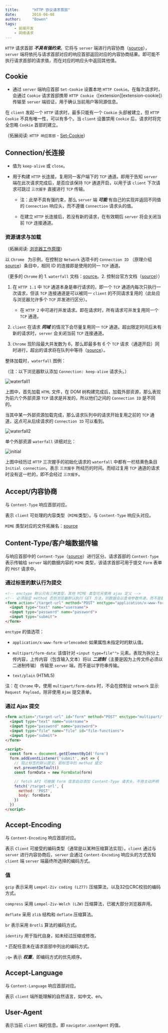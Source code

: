 ```yaml
---
title:      "HTTP 协议请求首部"
date:       2018-06-08
author:     "Bowen"
tags:
    - 前端开发
    - 网络请求
---
```


`HTTP` 请求首部 ***不具有强约束***。它将与 `server` 端进行内容协商（[source][content-negotiation]），`server` 端将依托与请求首部对应的响应首部返回对应的内容协商结果。即可能不执行请求首部的请求值，而在对应的响应头中返回其他值。

[content-negotiation]:https://developer.mozilla.org/en-US/docs/Web/HTTP/Content_negotiation

## Cookie

- 通过 `server` 端响应首部 `Set-Cookie` 设置本地 `HTTP Cookie`。在每次请求时，会通过 `Cookie` 请求首部携带 `HTTP Cookie`（[extension][extension-cookie]）传输至 `server` 端验证，用于确认当前用户等同源信息。

在 `client` 发起一个 `HTTP` 请求时，最多只能有一个 `Cookie` 头部被建立，但 `HTTP Cookie` 不具有唯一性，可以有多个。当 `client` 设置禁用 `Cookie` 后，请求时将完全忽略 `Cookie` 首部的建立。

（拓展阅读: `HTTP 响应首部` - [Set-Cookie][set-cookie]）

[set-cookie]:https://lbwa.github.io/blog/writings/180607-http-response/#set-cookie

## Connection/长连接

- 值为 `keep-alive` 或 `close`。

- 用于构建 `HTTP` 长连接，复用同一客户端下的 `TCP` 通道。即用于告知 `server` 端在此次请求完成后，是否应该保持 `TCP` 通道开启，以用于该 `client` 下次请求可跳过 `三次握手` 直接进行 `TCP` 传输。

    - 注：此举不具有强约束，那么 `server` 端 ***可能*** 有自己的实现并返回不同值的 `Connection` 响应头，而不遵循 `Connection` 请求头的值。

    - 在建立 `HTTP` 长连接后，若没有新的请求，在有效期后 `server` 将会关闭当前 `TCP` 连接通道。

### 资源请求与加载

（拓展阅读: [浏览器工作原理][how-browsers-work]）

以 `Chrome ` 为示例，在控制台 `Network` 选项卡的 `Connection ID` （原理介绍[source][chrome-connection-id]）条目中，相同 ID 的连接即是使用的同一 `TCP` 通道。

（更多的 `Chrome` 的 1. `waterfall` 文档：[source][chrome-water-fall]。2. 控制台官方文档（[source][chrome-console-drawer]））

  1. 在 `HTTP 1.1` 中 `TCP` 通道本身是串行请求的，即一个 `TCP` 通道内每次只执行一次请求，但该 `TCP` 连接通道是可以被同一 `client` 的不同请求复用的（此处应与浏览器允许多个 `TCP` 并发进行区分）。

      - 在 `HTTP 2` 中可进行并发请求。即在请求时，所有请求可并发复用同一个 `TCP` 通道。

  2. `client` 在请求 ***同域*** 的情况下会尽量复用同一 `TCP` 通道。超出限定时间后未有新的请求时，`server` 会关闭当前 `TCP` 连接通道。

  3. `Chrome` 现阶段最大并发数为 6，那么即最多有 6 个 `TCP` 请求（通道开启）同时进行，超出的请求将在队列中等待（[source][chrome-water-fall]）。

[how-browsers-work]:https://www.html5rocks.com/en/tutorials/internals/howbrowserswork/

[chrome-connection-id]:https://stackoverflow.com/questions/34184994/chrome-developer-tools-connection-id

[chrome-water-fall]:https://developers.google.com/web/tools/chrome-devtools/network-performance/understanding-resource-timing

[chrome-console-drawer]:https://developers.google.com/web/tools/chrome-devtools/

整体加载时，`waterfall` 图例：

（注：以下浏览器默认添加 `Connection: keep-alive` 请求头。）

![waterfall1][waterfall1]

上图中，首先加载 `HTML` 文件，在 DOM 树构建完成后，加载外部资源，那么表现为前六个外部资源 `TCP` 请求是并发的，所以他们之间的 `Connection ID` 是不同的。

当其中某一外部资源加载完成，那么请求队列中的请求开始复用之前的 `TCP` 通道，这点可从后续请求的 `Connection ID` 可以看到。

![waterfall2][waterfall2]

单个外部资源 `waterfall` 详细对比：

![initial][initial]

上图中经历过 `HTTP` 三次握手的初始化请求的 `waterfall` 中都有一栏桔黄色条目 `Initial connection`，表示 `三次握手` 所经历的时间。而经过复用 `TCP` 通道的请求时没有这一栏的，即不会经过 `三次握手`。

[waterfall1]:https://raw.githubusercontent.com/lbwa/articles/master/2018/180608-http-protocol/waterfall-integrity1.png

[waterfall2]:https://raw.githubusercontent.com/lbwa/articles/master/2018/180608-http-protocol/waterfall-integrity2.png

[initial]:https://raw.githubusercontent.com/lbwa/articles/master/2018/180608-http-protocol/waterfall-initial.png

## Accept/内容协商

与 `Content-Type` 响应首部对应。

表示 `client` 可处理的内容类型（`MIME`类型）。与 `Content-Type` 响应头对应。

`MIME` 类型对应的文件拓展名：[source][mime-reference]

[mime-reference]:http://tool.oschina.net/commons

## Content-Type/客户端数据传输

与响应首部中的 `Content-Type`（[source][response-content-type]）进行区分。请求首部的 `Content-Type` 表示传输给 `server` 端的数据内容的 `MIME` 类型，该请求首部可用于提交 `Form` 表单的 `POST` 请求中。

[response-content-type]:https://lbwa.github.io/blog/writings/180607-http-response/#content-type-内容协商

### 通过标签的默认行为提交

```html
<!-- enctype 默认只有三种类型，其他 MIME 类型可另使用 ajax 定义 -->
<!-- 必须指定 method 否则浏览器默认执行 GET 方法，则数据会以查询参数传递，而不是数据内容 -->
<form action="/target-url" method="POST" enctype="application/x-www-form-urlencoded">
  <input type="text" name="username">
  <input type="password" name="password">
  <input type="submit">
</form>
```

`enctype` 的值选项：

  - `application/x-www-form-urlencoded`: 如果属性未指定时的默认值。

  - `multipart/form-data`: 该值针对 `<input type=file"">` 元素。表现为拆分上传内容，上传内容（包含输入文本）将以 ***二进制***（主要是因为上传文件必须以二进制传输） 传输至 `server` 端，而不是以字符串传输。

  - `text/plain` (HTML5)

注：在 `Chrome` 中，使用 `multipart/form-data` 时，不会在控制台 `network` 显示 `Request Payload`，除非使用 `Ajax` 提交表单。

### 通过 Ajax 提交

```html
<form action="/target-url" id="form" method="POST" enctype="multipart/form-data">
  <input type="text" name="username">
  <input type="password" name="password">
  <input type="file" name="file" id="file-functions">
  <input type="submit">
</form>

<script>
  const form = document.getElementById('form')
  form.addEventListener('submit', evt => {
    // 阻止标签的默认提交，即标签中的 method 提交
    evt.preventDefault()
    const formData = new FormData(form)

    // fetch API 可根据 form 信息自动添加 Content-Type 请求头，不用主动声明
    fetch('/target-url', {
      method: 'POST',
      body: formData
    })
  })
</script>
```

## Accept-Encoding

与 `Content-Encoding` 响应首部对应。

表示 `Client` 可接受的编码类型（通常是以某种压缩算法实现）。`client` 通过与 `server` 进行内容协商后，`server` 会通过 `Content-Encoding` 响应头的方式告知 `client` 端 `server` 端最终所选择的编码方式。

### 值

`gzip` 表示采用 `Lempel-Ziv coding (LZ77)` 压缩算法，以及32位CRC校验的编码方式。

`compress` 采用 `Lempel-Ziv-Welch (LZW)` 压缩算法，已被大部分浏览器弃用。

`deflate` 采用 `zlib` 结构和 `deflate` 压缩算法。

`br` 表示采用 `Brotli` 算法的编码方式。

`identity` 用于指代自身，如未经过压缩或修改。

`*` 匹配任意未在请求首部中列出的编码方式。

`;q=` 表示 ***权重***，即编码方式的优先顺序。

## Accept-Language

与 `Content-Language` 响应首部对应。

表示 `client` 端所能理解的自然语言，如中文、en。

## User-Agent

表示当前 `client` 端的信息。即 `navigator.userAgent` 的值。
